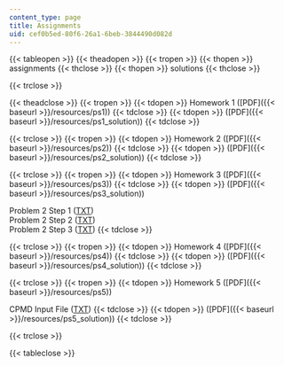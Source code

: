 ```yaml
---
content_type: page
title: Assignments
uid: cef0b5ed-80f6-26a1-6beb-3844490d082d
---
```


{{< tableopen >}}
{{< theadopen >}}
{{< tropen >}}
{{< thopen >}}
assignments
{{< thclose >}}
{{< thopen >}}
solutions
{{< thclose >}}

{{< trclose >}}

{{< theadclose >}}
{{< tropen >}}
{{< tdopen >}}
Homework 1 ([PDF]({{< baseurl >}}/resources/ps1))
{{< tdclose >}}
{{< tdopen >}}
([PDF]({{< baseurl >}}/resources/ps1_solution))
{{< tdclose >}}

{{< trclose >}}
{{< tropen >}}
{{< tdopen >}}
Homework 2 ([PDF]({{< baseurl >}}/resources/ps2))
{{< tdclose >}}
{{< tdopen >}}
([PDF]({{< baseurl >}}/resources/ps2_solution))
{{< tdclose >}}

{{< trclose >}}
{{< tropen >}}
{{< tdopen >}}
Homework 3 ([PDF]({{< baseurl >}}/resources/ps3))
{{< tdclose >}}
{{< tdopen >}}
([PDF]({{< baseurl >}}/resources/ps3_solution))  
  
Problem 2 Step 1 ([TXT](/courses/chemical-engineering/10-675j-computational-quantum-mechanics-of-molecular-and-extended-systems-fall-2004/assignments/Prob2step1.txt))  
Problem 2 Step 2 ([TXT](/courses/chemical-engineering/10-675j-computational-quantum-mechanics-of-molecular-and-extended-systems-fall-2004/assignments/Prob2step2.txt))  
Problem 2 Step 3 ([TXT](/courses/chemical-engineering/10-675j-computational-quantum-mechanics-of-molecular-and-extended-systems-fall-2004/assignments/Prob2step3.txt))
{{< tdclose >}}

{{< trclose >}}
{{< tropen >}}
{{< tdopen >}}
Homework 4 ([PDF]({{< baseurl >}}/resources/ps4))
{{< tdclose >}}
{{< tdopen >}}
([PDF]({{< baseurl >}}/resources/ps4_solution))
{{< tdclose >}}

{{< trclose >}}
{{< tropen >}}
{{< tdopen >}}
Homework 5 ([PDF]({{< baseurl >}}/resources/ps5))  
  
CPMD Input File ([TXT](/courses/chemical-engineering/10-675j-computational-quantum-mechanics-of-molecular-and-extended-systems-fall-2004/assignments/CPMD_input_file.txt))
{{< tdclose >}}
{{< tdopen >}}
([PDF]({{< baseurl >}}/resources/ps5_solution))
{{< tdclose >}}

{{< trclose >}}

{{< tableclose >}}